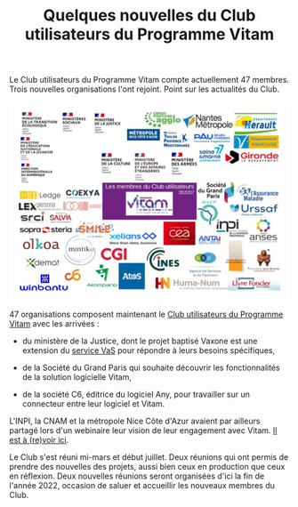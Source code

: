 ﻿---
layout: post
title: Quelques nouvelles du Club utilisateurs du Programme Vitam
---

Le Club utilisateurs du Programme Vitam compte actuellement 47 membres. Trois nouvelles organisations l'ont rejoint. Point sur les actualités du Club.

![Logos](/public/images/202207_utilisateurs.jpg)

47 organisations composent maintenant le [Club utilisateurs du Programme Vitam](https://www.programmevitam.fr/pages/presentation/pres_acteurs_club/) avec les arrivées :
- du ministère de la Justice, dont le projet baptisé Vaxone est une extension du [service VaS](https://www.programmevitam.fr/pages/VaS/) pour répondre à leurs besoins spécifiques,

- de la Société du Grand Paris qui souhaite découvrir les fonctionnalités de la solution logicielle Vitam,

- de la société C6, éditrice du logiciel Any, pour travailler sur un connecteur entre leur logiciel et Vitam.

L'INPI, la CNAM et la métropole Nice Côte d'Azur avaient par ailleurs partagé lors d'un webinaire leur vision de leur engagement avec Vitam. [Il est à (re)voir ici](https://youtu.be/BcPQamAZ2ek).

Le Club s'est réuni mi-mars et début juillet. Deux réunions qui ont permis de prendre des nouvelles des projets, aussi bien ceux en production que ceux en réflexion. Deux nouvelles réunions seront organisées d'ici la fin de l'année 2022, occasion de saluer et accueillir les nouveaux membres du Club.
